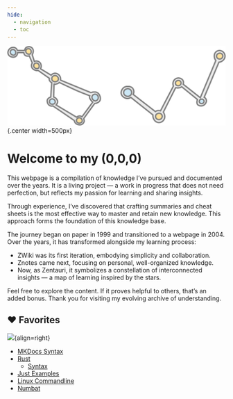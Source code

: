 ```yaml
---
hide:
  - navigation
  - toc
---
```


![](img/logo.svg){.center width=500px}

# Welcome to my (0,0,0)

This webpage is a compilation of knowledge I’ve pursued and documented over the years. It is a living project — a work in progress that does not need perfection, but reflects my passion for learning and sharing insights.

Through experience, I’ve discovered that crafting summaries and cheat sheets is the most effective way to master and retain new knowledge. This approach forms the foundation of this knowledge base.

The journey began on paper in 1999 and transitioned to a webpage in 2004. Over the years, it has transformed alongside my learning process:

- ZWiki was its first iteration, embodying simplicity and collaboration.
- Znotes came next, focusing on personal, well-organized knowledge.
- Now, as Zentauri, it symbolizes a constellation of interconnected insights — a map of learning inspired by the stars.

Feel free to explore the content. If it proves helpful to others, that’s an added bonus. Thank you for visiting my evolving archive of understanding.

## :heart: Favorites

![](img/avatar/purple-tentacle-2.svg){align=right}

- [MKDocs Syntax](multimedia/writing/md/mkdocs/cheatsheet.md)
- [Rust](coding/rust/index.md)
    - [Syntax](coding/rust/syntax.md)
- [Just Examples](tools/just/examples.md)
- [Linux Commandline](os/linux/commandline/cheatsheet.md)
- [Numbat](tools/numbat/cheatsheet.md)
